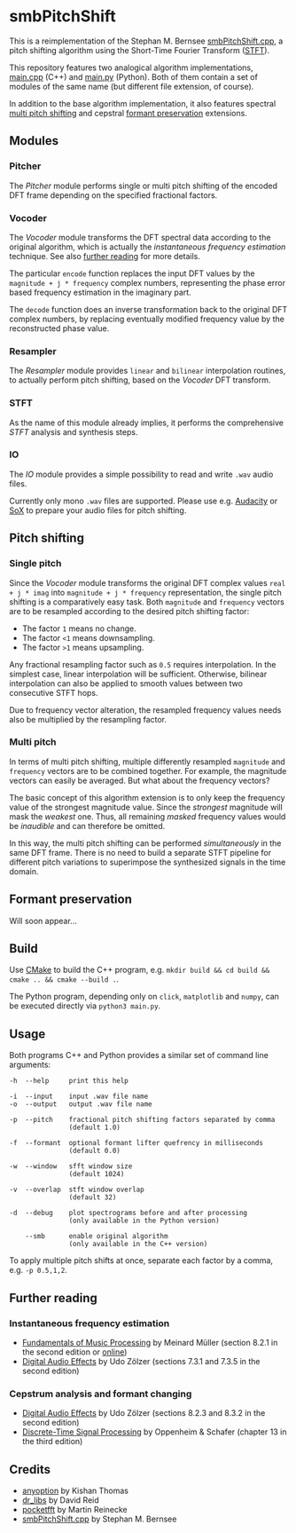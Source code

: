 # smbPitchShift

This is a reimplementation of the Stephan M. Bernsee [smbPitchShift.cpp](https://blogs.zynaptiq.com/bernsee/download), a pitch shifting algorithm using the Short-Time Fourier Transform ([STFT](https://www.audiolabs-erlangen.de/resources/MIR/FMP/C2/C2_STFT-Basic.html)).

This repository features two analogical algorithm implementations, [main.cpp](main.cpp) (C++) and [main.py](main.py) (Python). Both of them contain a set of modules of the same name (but different file extension, of course).

In addition to the base algorithm implementation, it also features spectral [multi pitch shifting](#pitch-shifting) and cepstral [formant preservation](#formant-preservation) extensions.

## Modules

### Pitcher

The *Pitcher* module performs single or multi pitch shifting of the encoded DFT frame depending on the specified fractional factors.

### Vocoder

The *Vocoder* module transforms the DFT spectral data according to the original algorithm, which is actually the *instantaneous frequency estimation* technique. See also [further reading](#further-reading) for more details.

The particular `encode` function replaces the input DFT values by the `magnitude + j * frequency` complex numbers, representing the phase error based frequency estimation in the imaginary part.

The `decode` function does an inverse transformation back to the original DFT complex numbers, by replacing eventually modified frequency value by the reconstructed phase value.

### Resampler

The *Resampler* module provides `linear` and `bilinear` interpolation routines, to actually perform pitch shifting, based on the *Vocoder* DFT transform.

### STFT

As the name of this module already implies, it performs the comprehensive *STFT* analysis and synthesis steps.

### IO

The *IO* module provides a simple possibility to read and write `.wav` audio files.

Currently only mono `.wav` files are supported. Please use e.g. [Audacity](http://www.audacityteam.org) or [SoX](http://sox.sourceforge.net) to prepare your audio files for pitch shifting.

## Pitch shifting

### Single pitch

Since the *Vocoder* module transforms the original DFT complex values `real + j * imag` into `magnitude + j * frequency` representation, the single pitch shifting is a comparatively easy task. Both `magnitude` and `frequency` vectors are to be resampled according to the desired pitch shifting factor:

* The factor `1` means no change.
* The factor `<1` means downsampling.
* The factor `>1` means upsampling.

Any fractional resampling factor such as `0.5` requires interpolation. In the simplest case, linear interpolation will be sufficient. Otherwise, bilinear interpolation can also be applied to smooth values between two consecutive STFT hops.

Due to frequency vector alteration, the resampled frequency values needs also be multiplied by the resampling factor.

### Multi pitch

In terms of multi pitch shifting, multiple differently resampled `magnitude` and `frequency` vectors are to be combined together. For example, the magnitude vectors can easily be averaged. But what about the frequency vectors?

The basic concept of this algorithm extension is to only keep the frequency value of the strongest magnitude value. Since the *strongest* magnitude will mask the *weakest* one. Thus, all remaining *masked* frequency values would be *inaudible* and can therefore be omitted.

In this way, the multi pitch shifting can be performed *simultaneously* in the same DFT frame. There is no need to build a separate STFT pipeline for different pitch variations to superimpose the synthesized signals in the time domain.

## Formant preservation

Will soon appear...

## Build

Use [CMake](http://cmake.org) to build the C++ program, e.g. `mkdir build && cd build && cmake .. && cmake --build .`.

The Python program, depending only on `click`, `matplotlib` and `numpy`, can be executed directly via `python3 main.py`.

## Usage

Both programs C++ and Python provides a similar set of command line arguments:

```
-h  --help     print this help

-i  --input    input .wav file name
-o  --output   output .wav file name

-p  --pitch    fractional pitch shifting factors separated by comma
               (default 1.0)

-f  --formant  optional formant lifter quefrency in milliseconds
               (default 0.0)

-w  --window   sfft window size
               (default 1024)

-v  --overlap  stft window overlap
               (default 32)

-d  --debug    plot spectrograms before and after processing
               (only available in the Python version)

    --smb      enable original algorithm
               (only available in the C++ version)
```

To apply multiple pitch shifts at once, separate each factor by a comma, e.g. `-p 0.5,1,2`.

## Further reading

### Instantaneous frequency estimation

* [Fundamentals of Music Processing](http://www.music-processing.de) by Meinard Müller (section 8.2.1 in the second edition or [online](https://www.audiolabs-erlangen.de/resources/MIR/FMP/C8/C8S2_InstantFreqEstimation.html))
* [Digital Audio Effects](http://www.dafx.de) by Udo Zölzer (sections 7.3.1 and 7.3.5 in the second edition)

### Cepstrum analysis and formant changing

* [Digital Audio Effects](http://www.dafx.de) by Udo Zölzer (sections 8.2.3 and 8.3.2 in the second edition)
* [Discrete-Time Signal Processing](https://www.pearson.com/us/higher-education/program/Oppenheim-Discrete-Time-Signal-Processing-3rd-Edition/PGM212808.html) by Oppenheim & Schafer (chapter 13 in the third edition)

## Credits

* [anyoption](https://github.com/hackorama/AnyOption) by Kishan Thomas
* [dr_libs](https://github.com/mackron/dr_libs) by David Reid
* [pocketfft](https://gitlab.mpcdf.mpg.de/mtr/pocketfft) by Martin Reinecke
* [smbPitchShift.cpp](http://blogs.zynaptiq.com/bernsee/download) by Stephan M. Bernsee
